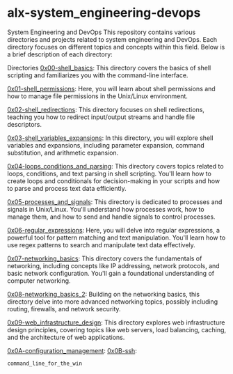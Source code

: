 # alx-system_engineering-devops
System Engineering and DevOps
This repository contains various directories and projects related to system engineering and DevOps. Each directory focuses on different topics and concepts within this field. Below is a brief description of each directory:

Directories
[0x00-shell_basics](./0x00-shell_basics): This directory covers the basics of shell scripting and familiarizes you with the command-line interface.

[0x01-shell_permissions](./0x01-shell_permissions): Here, you will learn about shell permissions and how to manage file permissions in the Unix/Linux environment.

[0x02-shell_redirections](./0x02-shell_redirections): This directory focuses on shell redirections, teaching you how to redirect input/output streams and handle file descriptors.

[0x03-shell_variables_expansions](./0x03-shell_variables_expansions): In this directory, you will explore shell variables and expansions, including parameter expansion, command substitution, and arithmetic expansion.

[0x04-loops_conditions_and_parsing](./0x04-loops_conditions_and_parsing): This directory covers topics related to loops, conditions, and text parsing in shell scripting. You'll learn how to create loops and conditionals for decision-making in your scripts and how to parse and process text data efficiently.

[0x05-processes_and_signals](./0x05-processes_and_signals): This directory is dedicated to processes and signals in Unix/Linux. You'll understand how processes work, how to manage them, and how to send and handle signals to control processes.

[0x06-regular_expressions](./0x06-regular_expressions): Here, you will delve into regular expressions, a powerful tool for pattern matching and text manipulation. You'll learn how to use regex patterns to search and manipulate text data effectively.

[0x07-networking_basics](./0x07-networking_basics): This directory covers the fundamentals of networking, including concepts like IP addressing, network protocols, and basic network configuration. You'll gain a foundational understanding of computer networking.

[0x08-networking_basics_2](./0x08-networking_basics_2): Building on the networking basics, this directory delve into more advanced networking topics, possibly including routing, firewalls, and network security.

[0x09-web_infrastructure_design](./0x09-web_infrastructure_design): This directory explores web infrastructure design principles, covering topics like web servers, load balancing, caching, and the architecture of web applications.

[0x0A-configuration_management](./0x0A-configuration_management):
[0x0B-ssh](./0x0B-ssh):

`command_line_for_the_win`
